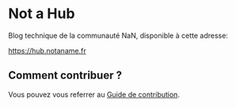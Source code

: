 # Not a Hub

Blog technique de la communauté NaN, disponible à cette adresse:

<https://hub.notaname.fr>

## Comment contribuer ?

Vous pouvez vous referrer au [Guide de contribution](https://github.com/NotANameServer/Not-a-Hub/blob/master/CONTRIBUTING.md).
